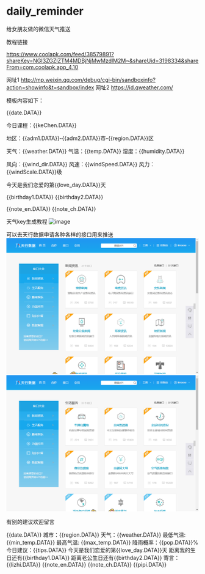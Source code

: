# daily_reminder
给女朋友做的微信天气推送

教程链接

https://www.coolapk.com/feed/38579891?shareKey=NGI3ZGZlZTM4MDBjNjMwMzdlM2M~&shareUid=3198334&shareFrom=com.coolapk.app_4.10




网址1   http://mp.weixin.qq.com/debug/cgi-bin/sandboxinfo?action=showinfo&t=sandbox/index
网址2   https://id.qweather.com/


模板内容如下：

{{date.DATA}} 

今日课程：{{keChen.DATA}}

地区：{{adm1.DATA}}-{{adm2.DATA}}市-{{region.DATA}}区

天气：{{weather.DATA}}  气温：{{temp.DATA}}  湿度：{{humidity.DATA}}

风向：{{wind_dir.DATA}}  风速：{{windSpeed.DATA}}  风力：{{windScale.DATA}}级

今天是我们恋爱的第{{love_day.DATA}}天 

{{birthday1.DATA}} 
{{birthday2.DATA}}

{{note_en.DATA}} 
{{note_ch.DATA}}


天气key生成教程
![image](https://raw.githubusercontent.com/limoest/daily_reminder/main/%E5%92%8C%E9%A3%8E%E5%A4%A9%E6%B0%94key%E7%94%9F%E6%88%90.png)


可以去天行数据申请各种各样的接口用来推送  
![image](https://raw.githubusercontent.com/limoest/daily_reminder/main/others/Snipaste_2022-08-24_12-13-19.png)
![image](https://raw.githubusercontent.com/limoest/daily_reminder/main/others/Snipaste.png)



有别的建议欢迎留言

{{date.DATA}} 
城市：{{region.DATA}} 
天气：{{weather.DATA}} 
最低气温: {{min_temp.DATA}} 
最高气温: {{max_temp.DATA}}
降雨概率：{{pop.DATA}}%
今日建议：{{tips.DATA}}
今天是我们恋爱的第{{love_day.DATA}}天 
距离我的生日还有{{birthday1.DATA}}
距离老公生日还有{{birthday2.DATA}}
寄言：
{{lizhi.DATA}} 
{{note_en.DATA}} 
{{note_ch.DATA}} 
{{pipi.DATA}}
